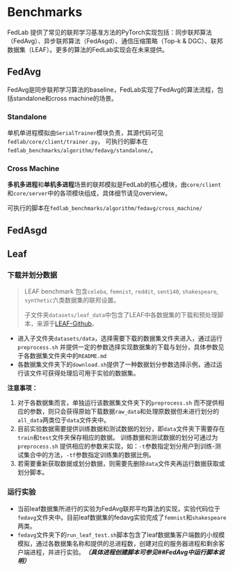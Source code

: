 # Benchmarks
FedLab 提供了常见的联邦学习基准方法的PyTorch实现包括：同步联邦算法（FedAvg）、异步联邦算法（FedAsgd）、通信压缩策略（Top-k & DGC）、联邦数据集（LEAF）。更多的算法的FedLab实现会在未来提供。

## FedAvg

FedAvg是同步联邦学习算法的baseline，FedLab实现了FedAvg的算法流程，包括standalone和cross machine的场景。

### Standalone

单机单进程模拟由`SerialTrainer`模块负责，其源代码可见`fedlab/core/client/trainer.py`，
可执行的脚本在`fedlab_benchmarks/algorithm/fedavg/standalone/`。

### Cross Machine
**多机多进程**和**单机多进程**场景的联邦模拟是FedLab的核心模块，由`core/client`和`core/server`中的各项模块组成，具体细节请见overview。

可执行的脚本在`fedlab_benchmarks/algorithm/fedavg/cross_machine/`

## FedAsgd

## Leaf
### 下载并划分数据

> LEAF benchmark 包含`celeba`, `femnist`, `reddit`, `sent140`, `shakespeare`, `synthetic`六类数据集的联邦设置。
>
> 子文件夹`datasets/leaf_data`中包含了LEAF中各数据集的下载和预处理脚本，来源于[LEAF-Github](https://github.com/TalwalkarLab/leaf)。

- 进入子文件夹`datasets/data`，选择需要下载的数据集文件夹进入，通过运行`preprocess.sh` 并提供一定的参数选择实现数据集的下载与划分，具体参数见于各数据集文件夹中的`README.md`
- 各数据集文件夹下的`download.sh`提供了一种数据划分参数选择示例，通过运行该文件可获得处理后可用于实验的数据集。

**注意事项：**

1. 对于各数据集而言，单独运行该数据集文件夹下的`preprocess.sh` 而不提供相应的参数，则只会获得原始下载数据`raw_data`和处理原数据但未进行划分的`all_data`两类位于`data`文件夹中。
2. 目前实验数据需要提供训练数据和测试数据的划分，即`data`文件夹下需要存在`train`和`test`文件夹保存相应的数据。
   训练数据和测试数据的划分可通过为`preprocess.sh` 提供相应的参数来实现，如：`-t`参数指定划分用户到训练-测试集合中的方法，`-tf`参数指定训练集的数据比例。
3. 若需要重新获取数据或划分数据，则需要先删除`data`文件夹再运行数据获取或划分脚本。

### 运行实验

- 当前leaf数据集所进行的实验为FedAvg联邦平均算法的实现，实验代码位于`fedavg`文件夹中。目前leaf数据集的fedavg实验完成了`femnist`和`shakespeare`两类。
- `fedavg`文件夹下的`run_leaf_test.sh`脚本包含了leaf数据集客户端数的小规模模拟，通过各数据集名称和提供的总进程数，创建对应的服务器进程和剩余客户端进程，并进行实验。***（具体进程创建脚本可参见##FedAvg中运行脚本说明）***
